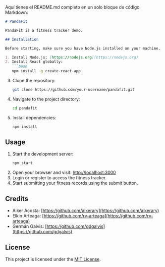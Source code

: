Aquí tienes el README.md completo en un solo bloque de código Markdown:

```markdown
# PandaFit

PandaFit is a fitness tracker demo.

## Installation

Before starting, make sure you have Node.js installed on your machine.

1. Install Node.js: [https://nodejs.org](https://nodejs.org)
2. Install React globally: 
   ```bash
   npm install -g create-react-app
   ```
3. Clone the repository:
   ```bash
   git clone https://github.com/your-username/pandafit.git
   ```
4. Navigate to the project directory:
   ```bash
   cd pandafit
   ```
5. Install dependencies:
   ```bash
   npm install
   ```

## Usage

1. Start the development server:
   ```bash
   npm start
   ```
2. Open your browser and visit: [http://localhost:3000](http://localhost:3000)
3. Login or register to access the fitness tracker.
4. Start submitting your fitness records using the submit button.

## Credits

- Aiker Acosta: [https://github.com/aikerary](https://github.com/aikerary)
- Elkin Arteaga: [https://github.com/rv-arteaga](https://github.com/rv-arteaga)
- Germán Galvis: [https://github.com/gdgalvis](https://github.com/gdgalvis)

## License

This project is licensed under the [MIT License](LICENSE).
